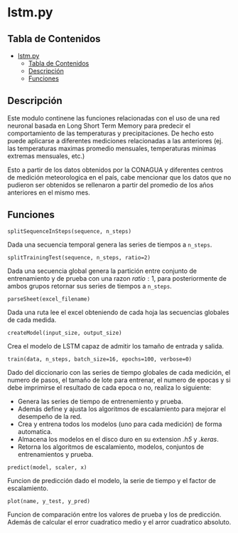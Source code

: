 # lstm.py

## Tabla de Contenidos
- [lstm.py](#lstmpy)
  - [Tabla de Contenidos](#tabla-de-contenidos)
  - [Descripción](#descripción)
  - [Funciones](#funciones)
   
## Descripción

Este modulo continene las funciones relacionadas con el uso de una red neuronal basada en Long Short Term Memory para predecir el comportamiento de las temperaturas y precipitaciones. De hecho esto puede aplicarse a diferentes mediciones relacionadas a las anteriores (ej. las temperaturas maximas promedio mensuales, temperaturas minimas extremas mensuales, etc.)

Esto a partir de los datos obtenidos por la CONAGUA y diferentes centros de medición meteorologica en el país, cabe mencionar que los datos que no pudieron ser obtenidos se rellenaron a partir del promedio de los años anteriores en el mismo mes.

## Funciones

```splitSequenceInSteps(sequence, n_steps)```

Dada una secuencia temporal genera las series de tiempos a ```n_steps```.

```splitTrainingTest(sequence, n_steps, ratio=2)```

Dada una secuencia global genera la partición entre conjunto de entrenamiento y de prueba con una razon $ratio:1$, para posteriormente de ambos grupos retornar sus series de tiempos a ```n_steps```.

```parseSheet(excel_filename)```

Dada una ruta lee el excel obteniendo de cada hoja las secuencias globales de cada medida.

```createModel(input_size, output_size)```

Crea el modelo de LSTM capaz de admitir los tamaño de entrada y salida.

```train(data, n_steps, batch_size=16, epochs=100, verbose=0)```

Dado del diccionario con las series de tiempo globales de cada medición, el numero de pasos, el tamaño de lote para entrenar, el numero de epocas y si debe imprimirse el resultado de cada epoca o no, realiza lo siguiente:
- Genera las series de tiempo de entrenemiento y prueba.
- Además define y ajusta los algoritmos de escalamiento para mejorar el desempeño de la red. 
- Crea y entrena todos los modelos (uno para cada medición) de forma automatica. 
- Almacena los modelos en el disco duro en su extension *.h5* y *.keras*.
- Retorna los algoritmos de escalamiento, modelos, conjuntos de entrenamientos y prueba.

```predict(model, scaler, x)```

Funcion de predicción dado el modelo, la serie de tiempo y el factor de escalamiento.

```plot(name, y_test, y_pred)```

Funcion de comparación entre los valores de prueba y los de predicción. Además de calcular el error cuadratico medio y el arror cuadratico absoluto.